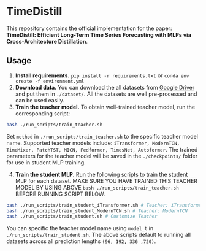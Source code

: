 # TimeDistill
This repository contains the official implementation for the paper: **TimeDistill: Efficient Long-Term Time Series Forecasting with MLPs via Cross-Architecture Distillation**.

## Usage
1. **Install requirements.** ```pip install -r requirements.txt``` or ```conda env create -f environment.yml```
2. **Download data.** You can download the all datasets from [Google Driver](https://drive.google.com/u/0/uc?id=1NF7VEefXCmXuWNbnNe858WvQAkJ_7wuP&export=download) and put them in ```./dataset/```. All the datasets are well pre-processed and can be used easily. 
3. **Train the teacher model.** To obtain well-trained teacher model, run the corresponding script: 
```bash
bash ./run_scripts/train_teacher.sh
```
Set ```method``` in ```./run_scripts/train_teacher.sh``` to the specific teacher model name. Supported teacher models include: ```iTransformer, ModernTCN, TimeMixer, PatchTST, MICN, Fedformer, TimesNet, Autoformer```. The trained parameters for the teacher model will be saved in the ```./checkpoints/``` folder for use in student MLP training.

4. **Train the student MLP.** Run the following scripts to train the student MLP for each dataset. MAKE SURE YOU HAVE TRAINED THIS TEACHER MODEL BY USING ABOVE ```bash ./run_scripts/train_teacher.sh``` BEFORE RUNNING SCRIPT BELOW.
```bash
bash ./run_scripts/train_student_iTransformer.sh # Teacher: iTransformer
bash ./run_scripts/train_student_ModernTCN.sh # Teacher: ModernTCN
bash ./run_scripts/train_student.sh # Customize Teacher
```
You can specific the teacher model name using ```model_t``` in ```./run_scripts/train_student.sh```. The above scripts default to running all datasets across all prediction lengths ```(96, 192, 336 ,720)```.

